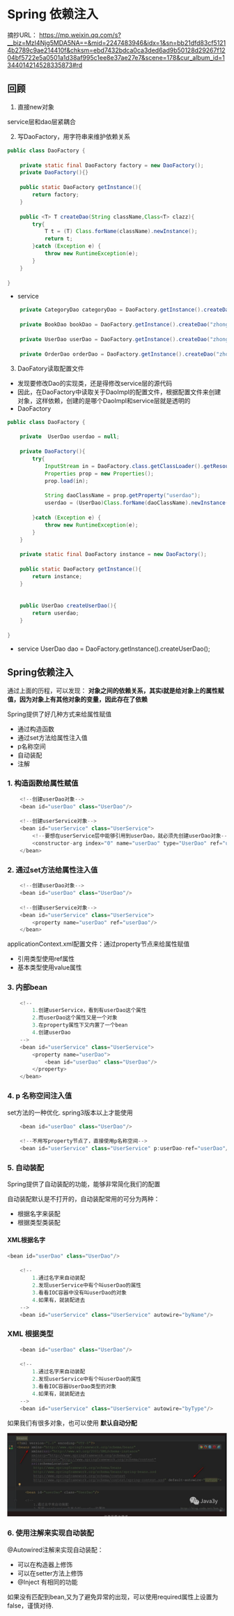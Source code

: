 # Spring 依赖注入

摘抄URL： https://mp.weixin.qq.com/s?__biz=MzI4Njg5MDA5NA==&mid=2247483946&idx=1&sn=bb21dfd83cf51214b2789c9ae214410f&chksm=ebd7432bdca0ca3ded6ad9b50128d29267f1204bf5722e5a0501a1d38af995c1ee8e37ae27e7&scene=178&cur_album_id=1344014214528335873#rd



## 回顾

1. 直接new对象

service层和dao层紧耦合

2. 写DaoFactory，用字符串来维护依赖关系

```java
public class DaoFactory {

    private static final DaoFactory factory = new DaoFactory();
    private DaoFactory(){}

    public static DaoFactory getInstance(){
        return factory;
    }

    public <T> T createDao(String className,Class<T> clazz){
        try{
            T t = (T) Class.forName(className).newInstance();
            return t;
        }catch (Exception e) {
            throw new RuntimeException(e);
        }
    }

}
```

- service

```java
    private CategoryDao categoryDao = DaoFactory.getInstance().createDao("zhongfucheng.dao.impl.CategoryDAOImpl", CategoryDao.class);

    private BookDao bookDao = DaoFactory.getInstance().createDao("zhongfucheng.dao.impl.BookDaoImpl", BookDao.class);

    private UserDao userDao = DaoFactory.getInstance().createDao("zhongfucheng.dao.impl.UserDaoImpl", UserDao.class);

    private OrderDao orderDao = DaoFactory.getInstance().createDao("zhongfucheng.dao.impl.OrderDaoImpl", OrderDao.class);
```

3. DaoFatory读取配置文件

- 发现要修改Dao的实现类，还是得修改service层的源代码
- 因此，在DaoFactory中读取关于DaoImpl的配置文件，根据配置文件来创建对象，这样依赖，创建的是哪个DaoImpl和service层就是透明的
- DaoFactory

```java
public class DaoFactory {

    private  UserDao userdao = null;

    private DaoFactory(){
        try{
            InputStream in = DaoFactory.class.getClassLoader().getResourceAsStream("dao.properties");
            Properties prop = new Properties();
            prop.load(in);

            String daoClassName = prop.getProperty("userdao");
            userdao = (UserDao)Class.forName(daoClassName).newInstance();

        }catch (Exception e) {
            throw new RuntimeException(e);
        }
    }

    private static final DaoFactory instance = new DaoFactory();

    public static DaoFactory getInstance(){
        return instance;
    }


    public UserDao createUserDao(){
        return userdao;
    }

}
```

- service  UserDao dao = DaoFactory.getInstance().createUserDao();

## Spring依赖注入

通过上面的历程，可以发现： **对象之间的依赖关系，其实i就是给对象上的属性赋值，因为对象上有其他对象的变量，因此存在了依赖**

Spring提供了好几种方式来给属性赋值

- 通过构造函数
- 通过set方法给属性注入值
- p名称空间
- 自动装配
- 注解

### 1. 构造函数给属性赋值

```java
    <!--创建userDao对象-->
    <bean id="userDao" class="UserDao"/>

    <!--创建userService对象-->
    <bean id="userService" class="UserService">
        <!--要想在userService层中能够引用到userDao，就必须先创建userDao对象-->
        <constructor-arg index="0" name="userDao" type="UserDao" ref="userDao"></constructor-arg>
    </bean>
```

### 2. 通过set方法给属性注入值

```java
    <!--创建userDao对象-->
    <bean id="userDao" class="UserDao"/>

    <!--创建userService对象-->
    <bean id="userService" class="UserService">
        <property name="userDao" ref="userDao"/>
    </bean>

```

applicationContext.xml配置文件：通过property节点来给属性赋值

- 引用类型使用ref属性
- 基本类型使用value属性

### 3. 内部bean

```java
    <!--
        1.创建userService，看到有userDao这个属性
        2.而userDao这个属性又是一个对象
        3.在property属性下又内置了一个bean
        4.创建userDao
    -->
    <bean id="userService" class="UserService">
        <property name="userDao">
            <bean id="userDao" class="UserDao"/>
        </property>
    </bean>
```

### 4.  p 名称空间注入值

set方法的一种优化. spring3版本以上才能使用

```java
    <bean id="userDao" class="UserDao"/>

    <!--不用写property节点了，直接使用p名称空间-->
    <bean id="userService" class="UserService" p:userDao-ref="userDao"/>
```

### 5. 自动装配

Spring提供了自动装配的功能，能够非常简化我们的配置

自动装配默认是不打开的，自动装配常用的可分为两种：

- 根据名字来装配
- 根据类型类装配

#### XML根据名字

```java
<bean id="userDao" class="UserDao"/>

    <!--
        1.通过名字来自动装配
        2.发现userService中有个叫userDao的属性
        3.看看IOC容器中没有叫userDao的对象
        4.如果有，就装配进去
    -->
    <bean id="userService" class="UserService" autowire="byName"/>
```

### XML 根据类型

```java
    <bean id="userDao" class="UserDao"/>

    <!--
        1.通过名字来自动装配
        2.发现userService中有个叫userDao的属性
        3.看看IOC容器UserDao类型的对象
        4.如果有，就装配进去
    -->
    <bean id="userService" class="UserService" autowire="byType"/>
```

如果我们有很多对象，也可以使用 **默认自动分配**

<img src="./pic/bean XML 默认自动分配配置.png" alt="image-20210807000408420" style="zoom:50%;" />

### 6. 使用注解来实现自动装配

@Autowired注解来实现自动装配：

- 可以在构造器上修饰
- 可以在setter方法上修饰
- @Inject 有相同的功能

如果没有匹配到bean,又为了避免异常的出现，可以使用required属性上设置为false，谨慎对待.

